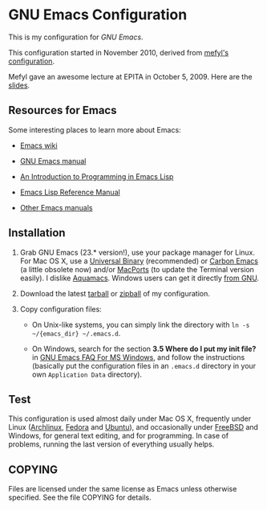 # GNU Emacs Configuration #

This is my configuration for _GNU Emacs_.

This configuration started in November 2010, derived from [mefyl's
configuration][mefylconf].

Mefyl gave an awesome lecture at EPITA in October 5, 2009. Here are
the [slides][mefylslides].

## Resources for Emacs ##

Some interesting places to learn more about Emacs:

* [Emacs wiki][emacswiki]

* [GNU Emacs manual][emacsman]

* [An Introduction to Programming in Emacs Lisp][elispintro]

* [Emacs Lisp Reference Manual][elispman]

* [Other Emacs manuals][otherman]

## Installation ##

1. Grab GNU Emacs (23.* version!), use your package manager for
Linux. For Mac OS X, use a [Universal Binary][emacsformacosx]
(recommended) or [Carbon Emacs][carbonemacs] (a little obsolete now)
and/or [MacPorts][macports] (to update the Terminal version easily).
I dislike [Aquamacs][aquamacs].  Windows users can get it directly
[from GNU][emacswin].

2. Download the latest [tarball][tarball] or [zipball][zipball] of my
configuration.

3. Copy configuration files:

    * On Unix-like systems, you can simply link the directory with `ln
      -s ~/{emacs_dir} ~/.emacs.d`.

    * On Windows, search for the section **3.5 Where do I put my init
      file?** in [GNU Emacs FAQ For MS Windows][emacsfaqwin], and
      follow the instructions (basically put the configuration files
      in an `.emacs.d` directory in your own `Application Data`
      directory).

## Test ##

This configuration is used almost daily under Mac OS X, frequently
under Linux ([Archlinux][archlinux], [Fedora][fedora] and
[Ubuntu][ubuntu]), and occasionally under [FreeBSD][freebsd] and
Windows, for general text editing, and for programming.  In case of
problems, running the last version of everything usually helps.

## COPYING ##

Files are licensed under the same license as Emacs unless otherwise
specified.  See the file COPYING for details.


[mefylconf]: https://github.com/downloads/sillage/emacs/emacs-conf.tar.bz2
[mefylslides]: https://github.com/downloads/sillage/emacs/emacs-conf.pdf
[emacswiki]: http://www.emacswiki.org/
[emacsman]: http://www.gnu.org/software/emacs/manual/html_node/emacs/index.html
[elispintro]: http://www.gnu.org/software/emacs/emacs-lisp-intro/html_node/index.html
[elispman]: http://www.gnu.org/software/emacs/manual/html_node/elisp/index.html
[otherman]: http://www.gnu.org/software/emacs/manual/index.html
[emacsformacosx]: http://emacsformacosx.com/
[carbonemacs]: http://homepage.mac.com/zenitani/emacs-e.html
[macports]: http://www.macports.org/
[aquamacs]: http://aquamacs.org/
[emacswin]: http://ftp.gnu.org/pub/gnu/emacs/windows/
[tarball]: https://github.com/sillage/emacs/tarball/master
[zipball]: https://github.com/sillage/emacs/zipball/master
[emacsfaqwin]: http://www.gnu.org/software/emacs/windows/
[archlinux]: http://www.archlinux.org/
[fedora]: http://fedoraproject.org/
[ubuntu]: http://www.ubuntu.com/
[freebsd]: http://www.freebsd.org/
